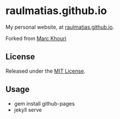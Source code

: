 # raulmatias.github.io

My personal website, at [raulmatias.github.io](http://www.raulmatias.github.io).

Forked from [Marc Khouri](https://github.com/mnkhouri/mnkhouri.github.io)

## License

Released under the [MIT License](http://www.opensource.org/licenses/MIT).

## Usage

- gem install github-pages
- jekyll serve
